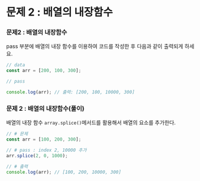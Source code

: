 # 문제 2 : 배열의 내장함수

### 문제2 : 배열의 내장함수

pass 부분에 배열의 내장 함수를 이용하여 코드를 작성한 후 다음과 같이 출력되게 하세요.

```javascript
// data
const arr = [200, 100, 300];

// pass

console.log(arr); // 출력: [200, 100, 10000, 300]
```

### 문제 2 : 배열의 내장함수\(풀이\)

배열의 내장 함수 `array.splice()`메서드를 활용해서 배열의 요소를 추가한다.

```javascript
// # 문제
const arr = [100, 200, 300];

// # pass : index 2, 10000 추가
arr.splice(2, 0, 1000);

// # 출력
console.log(arr); // [100, 200, 10000, 300]
```



